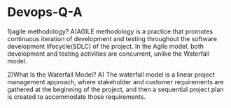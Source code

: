 # Devops-Q-A
1)agile methodology?
A)AGILE methodology is a practice that promotes continuous iteration of development and testing throughout the software development lifecycle(SDLC) of the project. In the Agile model, both development and testing activities are concurrent, unlike the Waterfall model.


2)What Is the Waterfall Model?
A) The waterfall model is a linear project management approach, where stakeholder and customer requirements are gathered at the beginning of the project, and then a sequential project plan is created to accommodate those requirements.

